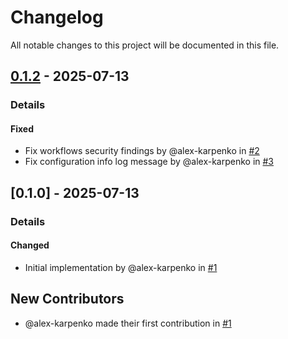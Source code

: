 # Changelog

All notable changes to this project will be documented in this file.

## [0.1.2] - 2025-07-13
### Details
#### Fixed
- Fix workflows security findings by @alex-karpenko in [#2](https://github.com/alex-karpenko/aws-sigv4-proxy/pull/2)
- Fix configuration info log message by @alex-karpenko in [#3](https://github.com/alex-karpenko/aws-sigv4-proxy/pull/3)

## [0.1.0] - 2025-07-13
### Details
#### Changed
- Initial implementation by @alex-karpenko in [#1](https://github.com/alex-karpenko/aws-sigv4-proxy/pull/1)

## New Contributors
* @alex-karpenko made their first contribution in [#1](https://github.com/alex-karpenko/aws-sigv4-proxy/pull/1)

[0.1.2]: https://github.com/alex-karpenko/aws-sigv4-proxy/compare/v0.1.0..v0.1.2

<!-- generated by git-cliff -->
